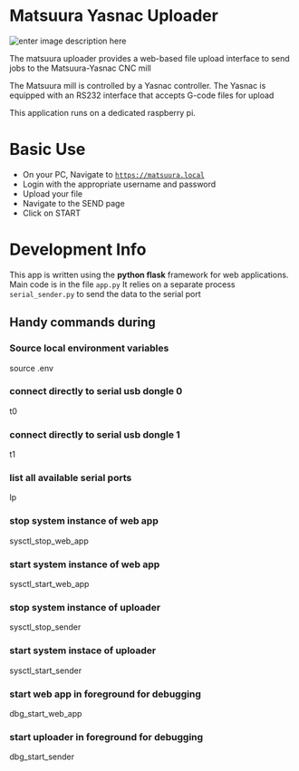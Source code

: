 # Matsuura Yasnac Uploader
![enter image description here](https://raw.githubusercontent.com/sudobob/matsuura_uploader/master/static/matsuura_clipped_128w.png)

The matsuura uploader provides a web-based file upload interface to send jobs to the Matsuura-Yasnac CNC mill

The Matsuura mill is controlled by a Yasnac controller. The Yasnac is equipped with an RS232 interface that accepts G-code files for upload

This application runs on a dedicated raspberry pi. 
# Basic Use

 - On your PC, Navigate to [`https://matsuura.local`](http://matsuura.local/)
 - Login with the appropriate username and password
 - Upload your file
 - Navigate to the SEND page
 - Click on START
 

# Development Info
This app is written using the **python flask** framework for web applications. Main code is in the file `app.py` It relies on a separate process `serial_sender.py` to send the data to the serial port

## Handy commands during 
### Source local environment variables
source .env
### connect directly to serial usb dongle  0
t0
### connect directly to serial usb dongle  1
t1
###
### list all available serial ports
lp
### stop system instance of web app
sysctl_stop_web_app

### start system instance of web app
 sysctl_start_web_app

### stop system instance of uploader
 sysctl_stop_sender

### start system instace of uploader
 sysctl_start_sender

###  start web app in foreground for debugging
 dbg_start_web_app

###  start uploader in foreground for debugging
 dbg_start_sender


